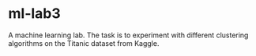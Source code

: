 # ml-lab3

A machine learning lab. The task is to experiment with different clustering algorithms on the Titanic dataset from Kaggle.

